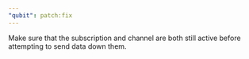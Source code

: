 ```yaml
---
"qubit": patch:fix
---
```


Make sure that the subscription and channel are both still active before attempting to send data
down them.
